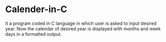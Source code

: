 # Calender-in-C
It a program coded in C language in which user is asked to input desired year. Now the calendar of desired year is displayed with months and week days in a formatted output.
